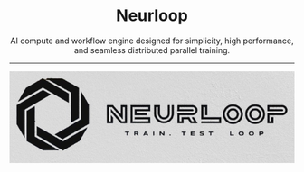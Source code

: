 <h1 align="center">Neurloop</h1>
<p align="center">AI compute and workflow engine designed for simplicity, high performance, and seamless distributed parallel training.</p>
<hr />
<p align="center">
  <img src="./bg.jpg"/>
</p>
